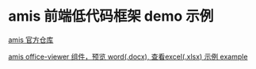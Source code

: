 # amis 前端低代码框架 demo 示例

[amis 官方仓库](https://github.com/baidu/amis)

[amis office-viewer 组件，预览 word(.docx), 查看excel(.xlsx) 示例 example](https://develop365.gitlab.io/office-viewer/amis/zh.html)
